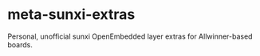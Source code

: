 # meta-sunxi-extras
Personal, unofficial sunxi OpenEmbedded layer extras for Allwinner-based boards. 
